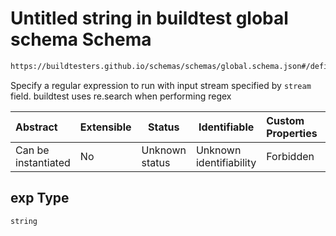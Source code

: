 # Untitled string in buildtest global schema Schema

```txt
https://buildtesters.github.io/schemas/schemas/global.schema.json#/definitions/status/properties/regex/properties/exp
```

Specify a regular expression to run with input stream specified by `stream` field. buildtest uses re.search when performing regex


| Abstract            | Extensible | Status         | Identifiable            | Custom Properties | Additional Properties | Access Restrictions | Defined In                                                               |
| :------------------ | ---------- | -------------- | ----------------------- | :---------------- | --------------------- | ------------------- | ------------------------------------------------------------------------ |
| Can be instantiated | No         | Unknown status | Unknown identifiability | Forbidden         | Allowed               | none                | [global.schema.json\*](../out/global.schema.json "open original schema") |

## exp Type

`string`
